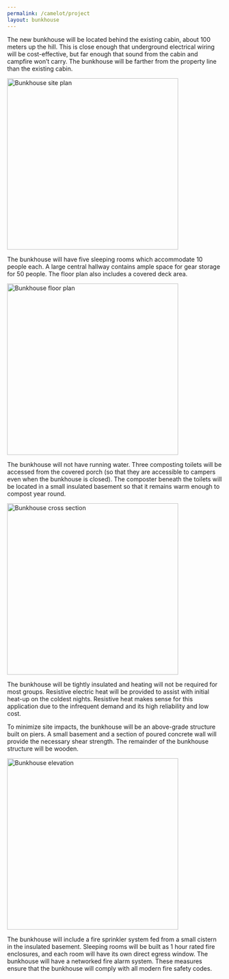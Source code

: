 ```yaml
---
permalink: /camelot/project
layout: bunkhouse
---
```


The new bunkhouse will be located behind the existing cabin, about 100 meters up the hill. This is close enough that underground electrical wiring will be cost-effective, but far enough that sound from the cabin and campfire won’t carry. The bunkhouse will be farther from the property line than the existing cabin.

<img src="/images/bunkhouse/bunkhouse-site-plan.png" alt="Bunkhouse site plan" width="400"/>

The bunkhouse will have five sleeping rooms which accommodate 10 people each. A large central hallway contains ample space for gear storage for 50 people. The floor plan also includes a covered deck area.

<img src="/images/bunkhouse/bunkhouse-floor-plan.png" alt="Bunkhouse floor plan" width="400"/>

The bunkhouse will not have running water. Three composting toilets will be accessed from the covered porch (so that they are accessible to campers even when the bunkhouse is closed). The composter beneath the toilets will be located in a small insulated basement so that it remains warm enough to compost year round.

<img src="/images/bunkhouse/bunkhouse-section.png" alt="Bunkhouse cross section" width="400"/>

The bunkhouse will be tightly insulated and heating will not be required for most groups. Resistive electric heat will be provided to assist with initial heat-up on the coldest nights. Resistive heat makes sense for this application due to the infrequent demand and its high reliability and low cost.

To minimize site impacts, the bunkhouse will be an above-grade structure built on piers. A small basement and a section of poured concrete wall will provide the necessary shear strength. The remainder of the bunkhouse structure will be wooden.

<img src="/images/bunkhouse/bunkhouse-elevation.png" alt="Bunkhouse elevation" width="400"/>

The bunkhouse will include a fire sprinkler system fed from a small cistern in the insulated basement. Sleeping rooms will be built as 1 hour rated fire enclosures, and each room will have its own direct egress window. The bunkhouse will have a networked fire alarm system. These measures ensure that the bunkhouse will comply with all modern fire safety codes.
